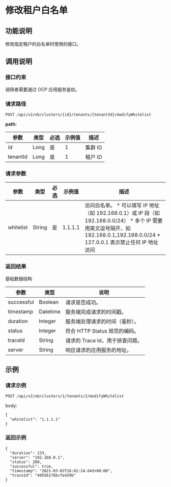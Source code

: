修改租户白名单 
============================



功能说明 
-------------------------

修改指定租户的白名单时使用的接口。

调用说明 
-------------------------

### 接口约束 

调用者需要通过 OCP 应用服务鉴权。

### 请求路径 

`POST /api/v2/ob/clusters/{id}/tenants/{tenantId}/modifyWhitelist`

**path:** 


|    参数    |  类型  | 必选 | 示例值 |  描述   |
|----------|------|----|-----|-------|
| id       | Long | 是  | 1   | 集群 ID |
| tenantId | Long | 是  | 1   | 租户 ID |



### 请求参数 



|    参数     |   类型   | 必选 |   示例值   |                                                                                                                                                                  描述                                                                                                                                                                   |
|-----------|--------|----|---------|---------------------------------------------------------------------------------------------------------------------------------------------------------------------------------------------------------------------------------------------------------------------------------------------------------------------------------------|
| whitelist | String | 是  | 1.1.1.1 | 访问白名单。 * 可以填写 IP 地址（如 192.168.0.1）或 IP 段（如 192.168.0.0/24）    <!-- --> * 多个 IP 需要用英文逗号隔开，如 192.168.0.1,192.168.0.0/24    <!-- --> * 127.0.0.1 表示禁止任何 IP 地址访问    |



### 返回结果 

基础数据结构


|     参数     |    类型    |          说明           |
|------------|----------|-----------------------|
| successful | Boolean  | 请求是否成功。               |
| timestamp  | Datetime | 服务端完成请求的时间戳。          |
| duration   | Integer  | 服务端处理请求的时间（毫秒）。       |
| status     | Integer  | 符合 HTTP Status 规范的编码。 |
| traceId    | String   | 请求的 Trace Id，用于排查问题。  |
| server     | String   | 响应请求的应用服务的地址。         |



示例 
-----------------------

### 请求示例 

`POST /api/v2/ob/clusters/1/tenants/2/modifyWhitelist`

body:

```unknow
{
  "whitelist": "1.1.1.1"
}
```



### 返回示例 

```unknow
{
  "duration": 233,
  "server": "192.168.0.1",
  "status": 200,
  "successful": true,
  "timestamp": "2021-03-02T16:02:24.643+08:00",
  "traceId": "49556176bcfe439b"
}
```


